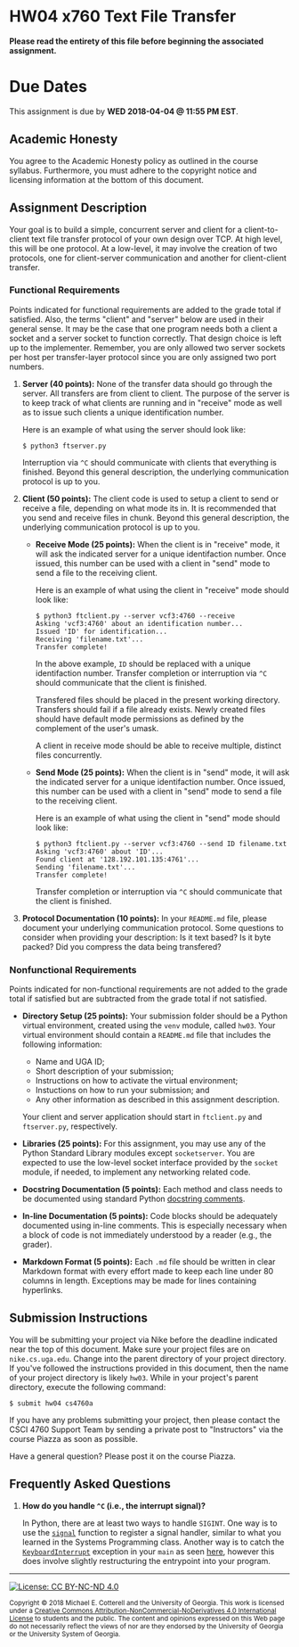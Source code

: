 
# HW04 x760 Text File Transfer

**Please read the entirety of this file before
beginning the associated assignment.** 

# Due Dates

This assignment is due by **WED 2018-04-04 @ 11:55 PM EST**. 

## Academic Honesty

You agree to the Academic Honesty policy as outlined in the course syllabus. 
Furthermore, you must adhere to the copyright notice and licensing information 
at the bottom of this document.

## Assignment Description

Your goal is to build a simple, concurrent server and client for a 
client-to-client text file transfer protocol of your own design 
over TCP. At high level, this will be one protocol. At a low-level,
it may involve the creation of two protocols, one for client-server
communication and another for client-client transfer.

### Functional Requirements

Points indicated for functional requirements are added to the grade total
if satisfied. Also, the terms "client" and "server" below
are used in their general sense. It may be the case that one program needs
both a client a socket and a server socket to function correctly. That
design choice is left up to the implementer. Remember, you are only allowed
two server sockets per host per transfer-layer protocol since you are only 
assigned two port numbers.

1. **Server (40 points):** None of the transfer data should go through the 
   server. All transfers are from client to client. The purpose of the
   server is to keep track of what clients are running and in "receive" mode
   as well as to issue such clients a unique identification number.

   Here is an example of what using the server should look like:
   ```
   $ python3 ftserver.py
   ```
   Interruption via `^C` should communicate with clients that everything is
   finished. Beyond this general description, the underlying communication 
   protocol is up to you.

2. **Client (50 points):** The client code is used to setup a client to send or
   receive a file, depending on what mode its in. It is recommended that you send and
   receive files in chunk. Beyond this general description, the underlying
   communication protocol is up to you.

   * **Receive Mode (25 points):** When the client is in "receive" mode, it will
     ask the indicated server for a unique identifaction number. Once issued, this
     number can be used with a client in "send" mode to send a file to the receiving
     client.

     Here is an example of what using the client in "receive" mode should look like:
     ```
     $ python3 ftclient.py --server vcf3:4760 --receive
     Asking 'vcf3:4760' about an identification number...
     Issued 'ID' for identification...
     Receiving 'filename.txt'...
     Transfer complete!
     ```
     In the above example, `ID` should be replaced with a unique identifaction number.
     Transfer completion or interruption via `^C` should communicate that the client
     is finished. 
     
     Transfered files should be placed in the present working directory. Transfers
     should fail if a file already exists. Newly created files should have default
     mode permissions as defined by the complement of the user's umask. 
     
     A client in receive mode should be able to receive multiple, distinct files
     concurrently. 

   * **Send Mode (25 points):** When the client is in "send" mode, it will
     ask the indicated server for a unique identifaction number. Once issued, this
     number can be used with a client in "send" mode to send a file to the receiving
     client.

     Here is an example of what using the client in "send" mode should look like:
     ```
     $ python3 ftclient.py --server vcf3:4760 --send ID filename.txt
     Asking 'vcf3:4760' about 'ID'...
     Found client at '128.192.101.135:4761'...
     Sending 'filename.txt'...
     Transfer complete!
     ```
     Transfer completion or interruption via `^C` should communicate that the client
     is finished.
     
1. **Protocol Documentation (10 points):** In your `README.md` file, please document
   your underlying communication protocol. Some questions to consider when providing
   your description: Is it text based? Is it byte packed? Did
   you compress the data being transfered?

### Nonfunctional Requirements 

Points indicated for non-functional requirements are not added to the grade total
if satisfied but are subtracted from the grade total if not satisfied.

* **Directory Setup (25 points):** Your submission folder should be a Python
  virtual environment, created using the `venv` module, called `hw03`.
  Your virtual environment should contain a `README.md` file that includes
  the following information:
  * Name and UGA ID;
  * Short description of your submission;
  * Instructions on how to activate the virtual environment;
  * Instuctions on how to run your submission; and
  * Any other information as described in this assignment description. 

  Your client and server application should start in `ftclient.py` and 
  `ftserver.py`, respectively.

* **Libraries (25 points):** For this assignment, you may use any of the Python
  Standard Library modules except `socketserver`. You are expected to use the
  low-level socket interface provided by the `socket` module, if needed, to 
  implement any networking related code. 

* **Docstring Documentation (5 points):** Each method and class needs to be documented
  using standard Python [docstring comments](https://www.python.org/dev/peps/pep-0257/).

* **In-line Documentation (5 points):** Code blocks should be adequately documented
  using in-line comments. This is especially necessary when a block of code
  is not immediately understood by a reader (e.g., the grader).

* **Markdown Format (5 points):** Each `.md` file should be written in clear
  Markdown format with every effort made to keep each line under 80 columns
  in length. Exceptions may be made for lines containing hyperlinks. 

## Submission Instructions

You will be submitting your project via Nike before the deadline indicated
near the top of this document. Make sure your project files are on 
`nike.cs.uga.edu`. Change into the parent directory of your project directory. 
If you've followed the instructions provided in this document, then the name 
of your project directory is likely `hw03`. 
While in your project's parent directory, execute the following command: 
```
$ submit hw04 cs4760a
```

If you have any problems submitting your project, then please contact the CSCI
4760 Support Team by sending a private post to "Instructors" via the course 
Piazza as soon as possible. 

Have a general question? Please post it on the course Piazza.

## Frequently Asked Questions

1. **How do you handle `^C` (i.e., the interrupt signal)?**

   In Python, there are at least two ways to handle `SIGINT`. One way is to use the 
   [`signal`](https://docs.python.org/3/library/signal.html) function to register a signal
   handler, similar to what you learned in the Systems Programming class. Another way is
   to catch the [`KeyboardInterrupt`](https://docs.python.org/3/library/exceptions.html#KeyboardInterrupt)
   exception in your `main` as seen
   [here](https://stackoverflow.com/a/1188086), however this does involve slightly
   restructuring the entrypoint into your program. 

<hr/>

[![License: CC BY-NC-ND 4.0](https://img.shields.io/badge/License-CC%20BY--NC--ND%204.0-lightgrey.svg)](http://creativecommons.org/licenses/by-nc-nd/4.0/)

<small>
Copyright &copy; 2018 Michael E. Cotterell and the University of Georgia.
This work is licensed under a <a rel="license" href="http://creativecommons.org/licenses/by-nc-nd/4.0/">Creative Commons Attribution-NonCommercial-NoDerivatives 4.0 International License</a> to students and the public.
The content and opinions expressed on this Web page do not necessarily reflect the views of nor are they endorsed by the University of Georgia or the University System of Georgia.
</small>

